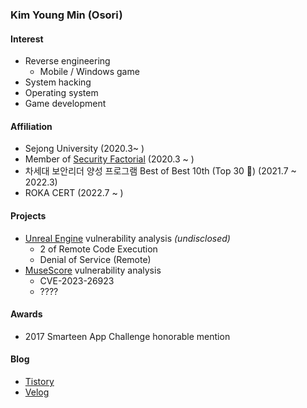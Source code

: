 ### Kim Young Min (Osori) 

#### Interest   
* Reverse engineering
  * Mobile / Windows game
* System hacking 
* Operating system
* Game development

#### Affiliation
* Sejong University (2020.3~ )
* Member of [Security Factorial](https://sites.google.com/site/ssfactorial/home) (2020.3 ~ )
* 차세대 보안리더 양성 프로그램 Best of Best 10th (Top 30 🥈) (2021.7 ~ 2022.3)
* ROKA CERT (2022.7 ~ ) 

#### Projects
* [Unreal Engine](https://www.unrealengine.com/ko) vulnerability analysis *(undisclosed)*
  * 2 of Remote Code Execution
  * Denial of Service (Remote)
* [MuseScore](https://musescore.org/ko) vulnerability analysis
  * CVE-2023-26923
  * ????

#### Awards
* 2017 Smarteen App Challenge honorable mention

#### Blog
* [Tistory](https://osoriselfmanage.tistory.com/)   
* [Velog](https://velog.io/@kunshim)
